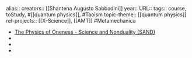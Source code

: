 alias::
creators:: [[Shantena Augusto Sabbadini]]
year::
URL::
tags:: course, toStudy, #[[quantum physics]], #Taoism
topic-theme:: [[quantum physics]]
rel-projects:: [[X-Science]], [[AMT]] #Metamechanica


- [The Physics of Oneness - Science and Nonduality (SAND)](https://scienceandnonduality.com/event/the-physics-of-oneness/)
-
-
-
